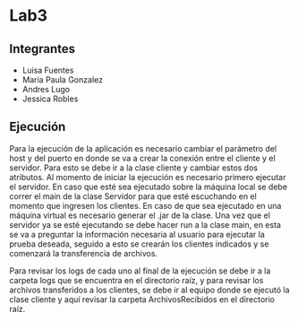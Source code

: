 # Lab3

## Integrantes

* Luisa Fuentes
* Maria Paula Gonzalez
* Andres Lugo
* Jessica Robles

## Ejecución

Para la ejecución de la aplicación es necesario cambiar el parámetro del host y del puerto en donde se va a crear la conexión entre el cliente y el servidor. Para esto se debe ir a la clase cliente y cambiar estos dos atributos. Al momento de iniciar la ejecución es necesario primero ejecutar el servidor. En caso que esté sea ejecutado sobre la máquina local se debe correr el main de la clase Servidor para que esté escuchando en el momento que ingresen los clientes. En caso de que sea ejecutado en una máquina virtual es necesario generar el .jar de la clase. Una vez que el servidor ya se esté ejecutando se debe hacer run a la clase main, en esta se va a preguntar la información necesaria al usuario para ejecutar la prueba deseada, seguido a esto se crearán los clientes indicados y se comenzará la transferencia de archivos.

Para revisar los logs de cada uno al final de la ejecución se debe ir a la carpeta logs que se encuentra en el directorio raíz, y para revisar los archivos transferidos a los clientes, se debe ir al equipo donde se ejecutó la clase cliente y aquí revisar la carpeta ArchivosRecibidos en el directorio raíz.
